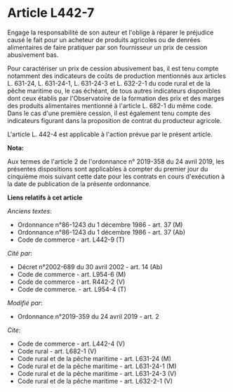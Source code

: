 # Article L442-7

Engage la responsabilité de son auteur et l'oblige à réparer le préjudice causé le fait pour un acheteur de produits
agricoles ou de denrées alimentaires de faire pratiquer par son fournisseur un prix de cession abusivement bas. 

Pour caractériser un prix de cession abusivement bas, il est tenu compte notamment des indicateurs de coûts de production
mentionnés aux articles L. 631-24, L. 631-24-1, L. 631-24-3 et L. 632-2-1 du code rural et de la pêche maritime ou, le cas
échéant, de tous autres indicateurs disponibles dont ceux établis par l'Observatoire de la formation des prix et des marges
des produits alimentaires mentionné à l'article L. 682-1 du même code. Dans le cas d'une première cession, il est également
tenu compte des indicateurs figurant dans la proposition de contrat du producteur agricole. 

L'article L. 442-4 est applicable à l'action prévue par le présent article.

**Nota:**

Aux termes de l'article 2 de l'ordonnance n° 2019-358 du 24 avril 2019, les présentes dispositions sont applicables à compter
du premier jour du cinquième mois suivant cette date pour les contrats en cours d'exécution à la date de publication de la
présente ordonnance.

**Liens relatifs à cet article**

_Anciens textes_:

  - Ordonnance n°86-1243 du 1 décembre 1986 - art. 37 (M)
  - Ordonnance n°86-1243 du 1 décembre 1986 - art. 37 (Ab)
  - Code de commerce - art. L442-9 (T)

_Cité par_:

  - Décret n°2002-689 du 30 avril 2002 - art. 14 (Ab)
  - Code de commerce - art. L954-6 (M)
  - Code de commerce - art. R442-2 (V)
  - Code de commerce. - art. L954-4 (T)

_Modifié par_:

  - Ordonnance n°2019-359 du 24 avril 2019 - art. 2

_Cite_:

  - Code de commerce - art. L442-4 (V)
  - Code rural - art. L682-1 (V)
  - Code rural et de la pêche maritime - art. L631-24 (M)
  - Code rural et de la pêche maritime - art. L631-24-1 (M)
  - Code rural et de la pêche maritime - art. L631-24-3 (V)
  - Code rural et de la pêche maritime - art. L632-2-1 (V)
